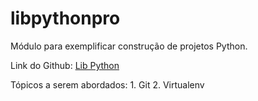 # libpythonpro
Módulo para exemplificar construção de projetos Python.

Link do Github: [Lib Python](https://github.com/woscavalcante/libpython)

Tópicos a serem abordados:
    1. Git
    2. Virtualenv
    